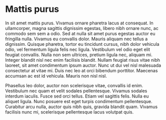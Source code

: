 # Mattis purus

In sit amet mattis purus. Vivamus ornare pharetra lacus at consequat. In
ullamcorper, magna sagittis dignissim egestas, libero nibh ornare nunc,
ac commodo sem sem a odio. Sed at nulla sit amet purus egestas auctor eu
fringilla nulla. Vivamus eu convallis dolor. Mauris aliquam nec tellus a
dignissim. Quisque pharetra, tortor eu tincidunt cursus, nibh dolor
vehicula odio, vel fermentum ligula felis nec ligula. Vestibulum vel
odio eget elit feugiat convallis. Nulla non sem ultrices, pretium ligula
nec, aliquam mi. Integer blandit nisl nec enim facilisis blandit. Nullam
feugiat risus vitae nibh laoreet, sit amet condimentum ipsum auctor.
Nunc ut dui vel nisl malesuada consectetur at vitae mi. Duis nec leo at
orci bibendum porttitor. Maecenas accumsan ac est id vehicula. Mauris
non nisl nisl.

Phasellus leo dolor, auctor non scelerisque vitae, convallis id enim.
Vestibulum nec quam et velit sodales pellentesque. Vivamus sodales
interdum iaculis. Fusce sed orci tellus. Etiam vel sagittis felis. Nulla
eu aliquet ligula. Nunc posuere est eget turpis condimentum
pellentesque. Curabitur arcu nulla, auctor quis nibh quis, gravida
blandit quam. Vivamus facilisis nunc mi, scelerisque pellentesque lacus
volutpat quis.
